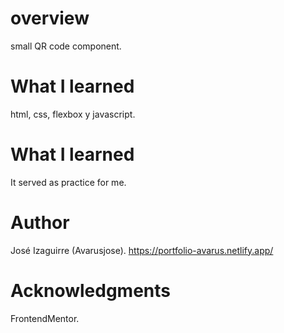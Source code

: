 # overview

small QR code component.

# What I learned

html, css, flexbox y javascript.

# What I learned

It served as practice for me.

# Author

José Izaguirre (Avarusjose).
https://portfolio-avarus.netlify.app/

# Acknowledgments

FrontendMentor.
